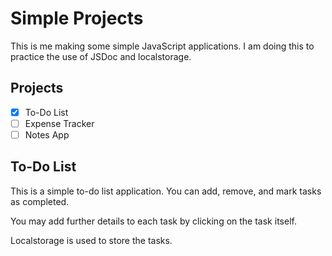 # Simple Projects

This is me making some simple JavaScript applications. I am doing this to practice the use of JSDoc and localstorage.

## Projects

- [x] To-Do List
- [ ] Expense Tracker
- [ ] Notes App

## To-Do List

This is a simple to-do list application. You can add, remove, and mark tasks as completed.

You may add further details to each task by clicking on the task itself.

Localstorage is used to store the tasks.
